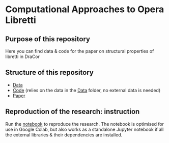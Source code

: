 # Computational Approaches to Opera Libretti

## Purpose of this repository
Here you can find data & code for the paper on structural properties of libretti in DraCor

## Structure of this repository
* [Data](/data)
* [Code](/code) (relies on the data in the [Data](/data) folder, no external data is needed)
* [Paper](giovannini_skorinkin_libretti_2023pp.pdf)

## Reproduction of the research: instruction

Run the [notebook](/code/DraCor_Opera_Analyser.ipynb) to reproduce the research. The notebook is optimised for use in Google Colab, but also works as a standalone Jupyter notebook if all the external libraries & their dependencies are installed. 
